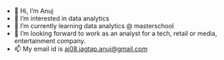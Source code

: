 - 👋 Hi, I’m Anuj
- 👀 I’m interested in data analytics
- 🌱 I’m currently learning data analytics @ masterschool
- 💞️ I’m looking forward to work as an analyst for a tech, retail or media, entertainment company.
- 📫 My email id is aj08.jagtap.anuj@gmail.com

<!---
jagtapanuj/jagtapanuj is a ✨ special ✨ repository because its `README.md` (this file) appears on your GitHub profile.
You can click the Preview link to take a look at your changes.
--->
